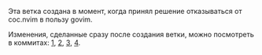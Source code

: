 Эта ветка создана в момент, когда принял решение отказываться от coc.nvim в пользу govim.

Изменения, сделанные сразу после создания ветки, можно посмотреть в коммитах: [1](https://github.com/andbar-ru/vim-config/commit/65b8915211e1e54ac2b1ede6d49f41eaf2bf0620), [2](https://github.com/andbar-ru/vim-config/commit/db3ce47ade0dccf18cb37545cb84c64da6fa5412), [3](https://github.com/andbar-ru/vim-config/commit/f83bdcee7eecc9c3387b8274646efbad32f4ca46), [4](https://github.com/andbar-ru/vim-config/commit/60c82123ccbd37dae822bb6c8b3de675ed303304).
